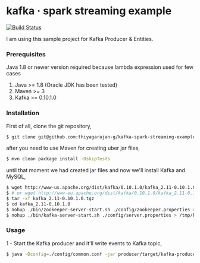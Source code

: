# kafka &middot; spark streaming example

[![Build Status](https://travis-ci.org/trK54Ylmz/kafka-spark-streaming-example.svg?branch=master)](https://travis-ci.org/trK54Ylmz/kafka-spark-streaming-example)

I am using this sample project for Kafka Producer & Entities.

### Prerequisites

Java 1.8 or newer version required because lambda expression used for few cases

1. Java >= 1.8 (Oracle JDK has been tested)
2. Maven >= 3
3. Kafka >= 0.10.1.0

### Installation

First of all, clone the git repository,

```bash
$ git clone git@github.com:thiyagarajan-g/kafka-spark-streaming-example
```

after you need to use Maven for creating uber jar files,

```bash
$ mvn clean package install -DskipTests
```

until that moment we had created jar files and now we'll install Kafka and MySQL,

```bash
$ wget http://www-us.apache.org/dist/kafka/0.10.1.0/kafka_2.11-0.10.1.0.tgz
$ # or wget http://www-eu.apache.org/dist/kafka/0.10.1.0/kafka_2.11-0.10.1.0.tgz
$ tar -xf kafka_2.11-0.10.1.0.tgz
$ cd kafka_2.11-0.10.1.0
$ nohup ./bin/zookeeper-server-start.sh ./config/zookeeper.properties > /tmp/kafka-zookeeper.out 2>&1 &
$ nohup ./bin/kafka-server-start.sh ./config/server.properties > /tmp/kafka-server.out 2>&1 &
```

### Usage

1 - Start the Kafka producer and it'll write events to Kafka topic,

```bash
$ java -Dconfig=./config/common.conf -jar producer/target/kafka-producer-0.1.jar
```
